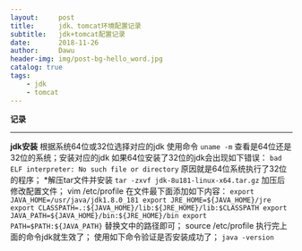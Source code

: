 ```yaml
---
layout:     post
title:      jdk、tomcat环境配置记录
subtitle:   jdk+tomcat配置记录
date:       2018-11-26
author:     Dawu
header-img: img/post-bg-hello_word.jpg
catalog: true
tags:
    - jdk
    - tomcat
---
```

**记录**

------------
**jdk安装**
根据系统64位或32位选择对应的jdk
使用命令
`uname -m`
查看是64位还是32位的系统；安装对应的jdk
如果64位安装了32位的jdk会出现如下错误：
`bad ELF interpreter: No such file or directory`
原因就是64位系统执行了32位的程序；
*解压tar文件并安装
`tar -zxvf jdk-8u181-linux-x64.tar.gz`
加压后修改配置文件；
vim /etc/profile
在文件最下面添加如下内容：
`export JAVA_HOME=/usr/java/jdk1.8.0_181
export JRE_HOME=${JAVA_HOME}/jre
export CLASSPATH=.:${JAVA_HOME}/lib:${JRE_HOME}/lib:$CLASSPATH
export JAVA_PATH=${JAVA_HOME}/bin:${JRE_HOME}/bin
export PATH=$PATH:${JAVA_PATH}`
替换文中的路径即可；
source /etc/profile
执行完上面的命令jdk就生效了；
使用如下命令验证是否安装成功了；
`java -version`
